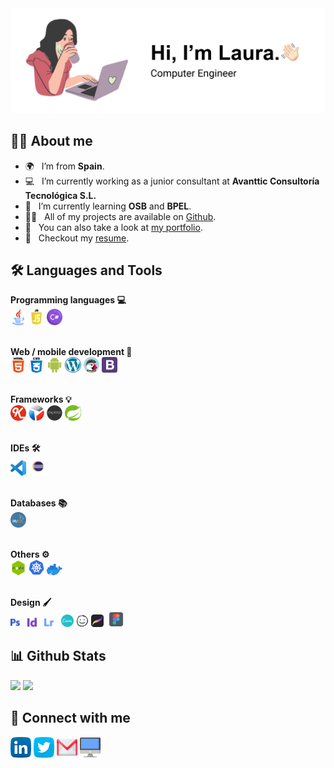<img src=github-header1.png>

## 👩‍💻 About me
- 🌍 &nbsp; I’m from **Spain**.
- 💻 &nbsp; I’m currently working as a junior consultant at **Avanttic Consultoría Tecnológica S.L.**
- 🌱 &nbsp; I’m currently learning **OSB** and **BPEL**.
- 👩‍💻 &nbsp; All of my projects are available on [Github](https://github.com/lauritajavega99?tab=repositories).
- 🎨 &nbsp; You can also take a look at [my portfolio](https://lauritajavega99.github.io/portfolio.html).
- 📝 &nbsp; Checkout my [resume](https://drive.google.com/file/d/1_AXhXcmJ3b8Zhf1vN4XsmHQT1oEsOwOf/view?usp=sharing).

## 🛠 Languages and Tools
**Programming languages 💻**
<br><img src="tools/java.png" width="5%" title=""/> <img src="tools/javascript.png" width="5%" title=""/> <img src="tools/csharp.png" width="5%" title=""/>

<br>**Web / mobile development 📱**
<br><img src="tools/html-5.png" width="5%" title=""/> <img src="tools/css.png" width="5%" title=""/> <img src="tools/android.png" width="5%" title=""/> <img src="tools/wordpress.png" width="5%" title=""/> <img src="tools/prestashop.png" width="5%" title=""/> <img src="tools/bootstrap.png" width="5%" title=""/>

<br>**Frameworks 💡**
<br><img src="tools/knockoutjs.png" width="5%" title=""/>  <img src="tools/oracleJet.png" width="5%" title=""/>  <img src="tools/express-js.png" width="5%" title=""/>  <img src="tools/spring.png" width="5%" title=""/>

<br>**IDEs 🛠**
<br><img src="tools/vscode.png" width="5%" title=""/>  <img src="tools/eclipse.png" width="6%" title=""/> 

<br>**Databases 📚**
<br><img src="tools/mysql.png" width="5%" title=""/> 

<br>**Others ⚙**
<br><img src="tools/node.png" width="5%" title=""/>  <img src="tools/kubernetes.png" width="5%" title=""/>  <img src="tools/docker.png" width="5%" title=""/>

<br>**Design 🖌**
<br><img src="tools/adobe-photoshop.png" width="3%" title=""/> &nbsp; <img src="tools/adobe-indesign.png" width="3%" title=""/> &nbsp; <img src="tools/adobe-lightroom.png" width="3%" title=""/> &nbsp; <img src="tools/canva.png" width="4%" title=""/> <img src="tools/balsamiq.png" width="4%" title=""/> <img src="tools/procreate.png" width="4%" title=""/><img src="tools/figma.png" width="8%" title=""/>

## 📊 Github Stats
<img src="https://github-readme-stats.vercel.app/api/top-langs/?username=lauritajavega99&theme=dracula" width="30%"  />  <img src="https://github-readme-stats.vercel.app/api?username=lauritajavega99&theme=dracula&show_icons=true" width="50%"/>

## 🔎 Connect with me
<a href="linkedin.com/in/laura-muñoz-jávega-a1b557194"><img src="socials/linkedin.png" height="33em" align="center" title="Follow me on LinkedIn"/></a> 
<a href="https://twitter.com/lauuritam15"><img src="socials/twitter.png" height="33em" align="center" title="Follow me on Twitter"/></a> 
<a href="mailto:lauramunozjavega@gmail.com"><img src="socials/gmail.png" height="33em" align="center" title=""/></a> 
<a href="https://lauritajavega99.github.io"><img src="socials/web.png" height="33em" align="center" title="Check my personal website"/></a>
